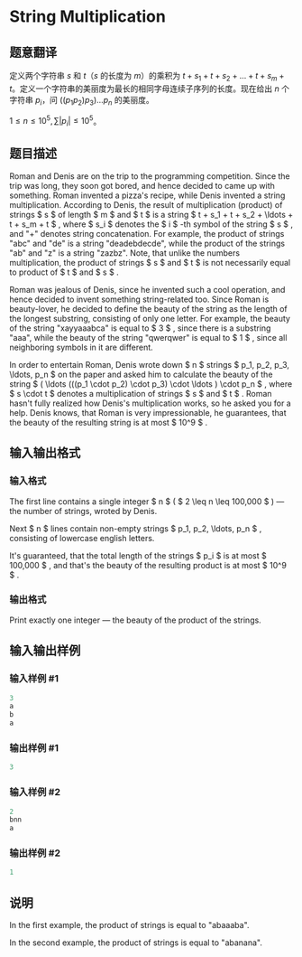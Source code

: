 # String Multiplication

## 题意翻译

定义两个字符串 $s$ 和 $t$（$s$ 的长度为 $m$）的乘积为 $t+s_1+t+s_2+\dots+t+s_m+t$。定义一个字符串的美丽度为最长的相同字母连续子序列的长度。现在给出 $n$ 个字符串 $p_i$，问 $((p_1p_2)p_3)\dots p_n$ 的美丽度。

$1\le n\le 10^5,\sum|p_i|\le 10^5$。

## 题目描述

Roman and Denis are on the trip to the programming competition. Since the trip was long, they soon got bored, and hence decided to came up with something. Roman invented a pizza's recipe, while Denis invented a string multiplication. According to Denis, the result of multiplication (product) of strings $ s $ of length $ m $ and $ t $ is a string $ t + s_1 + t + s_2 + \ldots + t + s_m + t $ , where $ s_i $ denotes the $ i $ -th symbol of the string $ s $ , and "+" denotes string concatenation. For example, the product of strings "abc" and "de" is a string "deadebdecde", while the product of the strings "ab" and "z" is a string "zazbz". Note, that unlike the numbers multiplication, the product of strings $ s $ and $ t $ is not necessarily equal to product of $ t $ and $ s $ .

Roman was jealous of Denis, since he invented such a cool operation, and hence decided to invent something string-related too. Since Roman is beauty-lover, he decided to define the beauty of the string as the length of the longest substring, consisting of only one letter. For example, the beauty of the string "xayyaaabca" is equal to $ 3 $ , since there is a substring "aaa", while the beauty of the string "qwerqwer" is equal to $ 1 $ , since all neighboring symbols in it are different.

In order to entertain Roman, Denis wrote down $ n $ strings $ p_1, p_2, p_3, \ldots, p_n $ on the paper and asked him to calculate the beauty of the string $ ( \ldots (((p_1 \cdot p_2) \cdot p_3) \cdot \ldots ) \cdot p_n $ , where $ s \cdot t $ denotes a multiplication of strings $ s $ and $ t $ . Roman hasn't fully realized how Denis's multiplication works, so he asked you for a help. Denis knows, that Roman is very impressionable, he guarantees, that the beauty of the resulting string is at most $ 10^9 $ .

## 输入输出格式

### 输入格式

The first line contains a single integer $ n $ ( $ 2 \leq n \leq 100\,000 $ ) — the number of strings, wroted by Denis.

Next $ n $ lines contain non-empty strings $ p_1, p_2, \ldots, p_n $ , consisting of lowercase english letters.

It's guaranteed, that the total length of the strings $ p_i $ is at most $ 100\,000 $ , and that's the beauty of the resulting product is at most $ 10^9 $ .

### 输出格式

Print exactly one integer — the beauty of the product of the strings.

## 输入输出样例

### 输入样例 #1

```cpp
3
a
b
a

```
### 输出样例 #1

```cpp
3

```
### 输入样例 #2

```cpp
2
bnn
a

```
### 输出样例 #2

```cpp
1

```
## 说明

In the first example, the product of strings is equal to "abaaaba".

In the second example, the product of strings is equal to "abanana".

